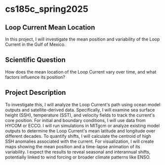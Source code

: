 # cs185c_spring2025

## Loop Current Mean Location
In this project, I will investigate the mean position and variability of the Loop Current in the Gulf of Mexico.

## Scientific Question
How does the mean location of the Loop Current vary over time, and what factors influence its position?

## Project Description
To investigate this, I will analyze the Loop Current's path using ocean model outputs and satellite-derived data. Specifically, I will examine sea surface height (SSH), temperature (SST), and velocity fields to track the current's core position. For initial and boundary conditions, I will use data from HYCOM or ECCO. I will run simulations in MITgcm or analyze existing model outputs to determine the Loop Current's mean latitude and longitude over different decades. To quantify shifts, I will calculate the centroid of high SSH anomalies associated with the current. For visualization, I will create maps showing the mean position and a time-lapse animation of its variability. I expect the results to reveal seasonal and interannual shifts, potentially linked to wind forcing or broader climate patterns like ENSO.
